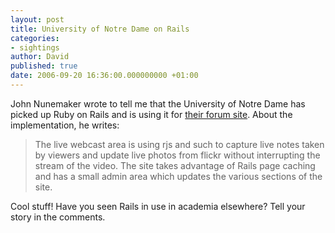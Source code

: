 ```yaml
---
layout: post
title: University of Notre Dame on Rails
categories:
- sightings
author: David
published: true
date: 2006-09-20 16:36:00.000000000 +01:00
---
```

<p>John Nunemaker wrote to tell me that the University of Notre Dame has picked up Ruby on Rails and is using it for <a href="http://forum.nd.edu/">their forum site</a>. About the implementation, he writes:</p>
<blockquote>The live webcast area is using rjs and such to capture live notes taken by viewers and update live photos from flickr without interrupting the stream of the video. The site takes advantage of Rails page caching and has a small admin area which updates the various sections of the site.</blockquote>
<p>Cool stuff! Have you seen Rails in use in academia elsewhere? Tell your story in the comments.</p>